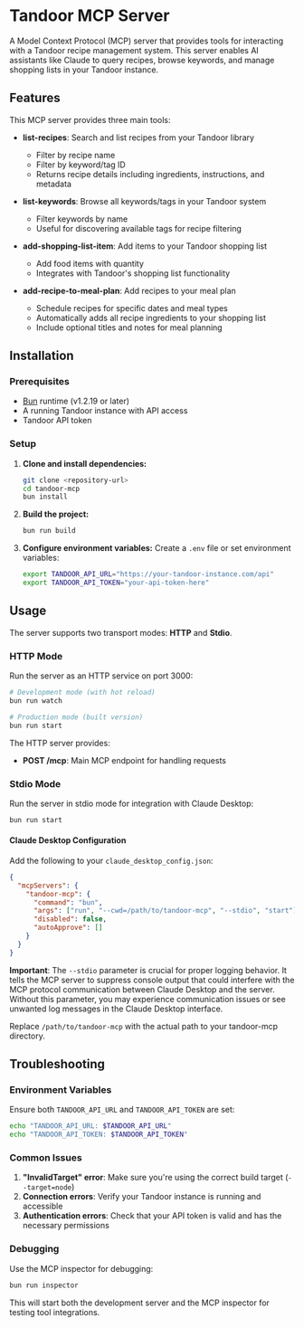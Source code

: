 # Tandoor MCP Server

A Model Context Protocol (MCP) server that provides tools for interacting with a Tandoor recipe management system. This server enables AI assistants like Claude to query recipes, browse keywords, and manage shopping lists in your Tandoor instance.

## Features

This MCP server provides three main tools:

- **list-recipes**: Search and list recipes from your Tandoor library

  - Filter by recipe name
  - Filter by keyword/tag ID
  - Returns recipe details including ingredients, instructions, and metadata

- **list-keywords**: Browse all keywords/tags in your Tandoor system

  - Filter keywords by name
  - Useful for discovering available tags for recipe filtering

- **add-shopping-list-item**: Add items to your Tandoor shopping list

  - Add food items with quantity
  - Integrates with Tandoor's shopping list functionality

- **add-recipe-to-meal-plan**: Add recipes to your meal plan
  - Schedule recipes for specific dates and meal types
  - Automatically adds all recipe ingredients to your shopping list
  - Include optional titles and notes for meal planning

## Installation

### Prerequisites

- [Bun](https://bun.com) runtime (v1.2.19 or later)
- A running Tandoor instance with API access
- Tandoor API token

### Setup

1. **Clone and install dependencies:**

   ```bash
   git clone <repository-url>
   cd tandoor-mcp
   bun install
   ```

2. **Build the project:**

   ```bash
   bun run build
   ```

3. **Configure environment variables:**
   Create a `.env` file or set environment variables:
   ```bash
   export TANDOOR_API_URL="https://your-tandoor-instance.com/api"
   export TANDOOR_API_TOKEN="your-api-token-here"
   ```

## Usage

The server supports two transport modes: **HTTP** and **Stdio**.

### HTTP Mode

Run the server as an HTTP service on port 3000:

```bash
# Development mode (with hot reload)
bun run watch

# Production mode (built version)
bun run start
```

The HTTP server provides:

- **POST /mcp**: Main MCP endpoint for handling requests

### Stdio Mode

Run the server in stdio mode for integration with Claude Desktop:

```bash
bun run start
```

#### Claude Desktop Configuration

Add the following to your `claude_desktop_config.json`:

```json
{
  "mcpServers": {
    "tandoor-mcp": {
      "command": "bun",
      "args": ["run", "--cwd=/path/to/tandoor-mcp", "--stdio", "start"],
      "disabled": false,
      "autoApprove": []
    }
  }
}
```

**Important**: The `--stdio` parameter is crucial for proper logging behavior. It tells the MCP server to suppress console output that could interfere with the MCP protocol communication between Claude Desktop and the server. Without this parameter, you may experience communication issues or see unwanted log messages in the Claude Desktop interface.

Replace `/path/to/tandoor-mcp` with the actual path to your tandoor-mcp directory.

## Troubleshooting

### Environment Variables

Ensure both `TANDOOR_API_URL` and `TANDOOR_API_TOKEN` are set:

```bash
echo "TANDOOR_API_URL: $TANDOOR_API_URL"
echo "TANDOOR_API_TOKEN: $TANDOOR_API_TOKEN"
```

### Common Issues

1. **"InvalidTarget" error**: Make sure you're using the correct build target (`--target=node`)
2. **Connection errors**: Verify your Tandoor instance is running and accessible
3. **Authentication errors**: Check that your API token is valid and has the necessary permissions

### Debugging

Use the MCP inspector for debugging:

```bash
bun run inspector
```

This will start both the development server and the MCP inspector for testing tool integrations.
